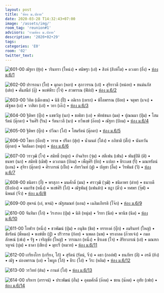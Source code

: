 ```yaml
---
layout: post
title: 'ห้อง ม.ปลาย'
date: 2020-03-28 T14:32:43+07:00
image: '/assets/img/'
room_tag: 'reunion#1'
advisors: 'รวมห้อง ม.ปลาย'
description: '2020•02•29'
tags:
categories: 'E0'
room: '02'
twitter_text:
---
```

![601-00](https://res.cloudinary.com/dbruw74ms/image/upload/r_8,c_fit,w_760/v1585476267/2020-02-29-601_gc4bnf.png)
ณัฐยา (ยุ้ย) • วรินทรา (โหน่ง) • ศมิษฐา (เอ๋) • สิงห์ (สิงห์โต) • ดวงตา (อึ่ง) • <a href="{{ 'b-601' | relative_url }}">ห้อง ม.6/1</a>

![602-00](https://res.cloudinary.com/dbruw74ms/image/upload/r_8,c_fit,w_760/v1585476256/2020-02-29-602_meww3f.png)
ปรารถนา (โย) • มุกดา (หลา) • สุภาวรรณ (เก๋) • สุริยาวดี (หน่อย) • ชนม์นภัส (เต้ย) • ศันสนีย์ (อุ๊) • พงษ์พีระ (โจ๋) • สวพรรณ (ฟิล์ป) • <a href="{{ 'a-602' | relative_url }}">ห้อง ม.6/2</a>

![603-00](https://res.cloudinary.com/dbruw74ms/image/upload/r_8,c_fit,w_760/v1585476244/2020-02-29-603_kineuv.png)
วิทิต (เมืองธน) • นิธิ (ปิ๊) • อดิเรก (เหรก) • พิไลพรรณ (ป้อย) • จตุพร (แจง) • ณัฐพล (เอ) • วาสิตา (เก๋) • วยา (เอ๊ะ) • <a href="{{ '603' | relative_url }}">ห้อง ม.6/3</a>

![604-00](https://res.cloudinary.com/dbruw74ms/image/upload/r_8,c_fit,w_760/v1585476222/2020-02-29-604_a2eji4.png)
ฐิติพร (ปุ๊ก) • แขขวัญ (นก) • ชลธิชา (เอ) • พัทธ์ชนก (มด) • ปุณณมา (ปุ้ม) • โสมรัตน์ (ตุ๊กตา) •  รินศิริ (ริน) • รัตนาวลี (นา) • ทวีพงษ์ (อ๊อบ) • ณัฐยา (ป้อม) • <a href="{{ 'c-604' | relative_url }}">ห้อง ม.6/4</a>

![605-00](https://res.cloudinary.com/dbruw74ms/image/upload/r_8,c_fit,w_760/v1585476210/2020-02-29-605_sl31bn.png)
ฐิติพร (ปุ๊ก) • ปวีณา (โอ๋) • โสมรัตน์ (ตุ๊กตา) • <a href="{{ 'b-605' | relative_url }}">ห้อง ม.6/5</a>

![606-00](https://res.cloudinary.com/dbruw74ms/image/upload/r_8,c_fit,w_760/v1585476196/2020-02-29-606_chtivu.png)
ไชยา (ป๊อป) • วรรธ • ปรีดา (ตุ้ย) • น้ำมนต์ (โต้ง) • อภิชาติ (ตั๊ก) • นันทวัน (ตุ๊กตา) • จิตลัดดา (หนุ่ย) • <a href="{{ 'a-606' | relative_url }}">ห้อง ม.6/6</a>

![607-00](https://res.cloudinary.com/dbruw74ms/image/upload/r_8,c_fit,w_760/v1585476186/2020-02-29-607_br1p18.png)
วราวุฒิ (โจ) • สมิทธิ์ (หนุ่ย) • อัจฉริยา (จุ๋ม) • สตีเฟน (เฟ่น) • พันธุ์ปิติ (ติ) • ธนพร (นก) • สมิทธิ (เมิฟ) • ดวงกมล (ป้อม) • เพ็ญศิริ (ยิก) • แปลก • ธีระเดช (รี่) • มณฑรัตน์ (แอน) • สุจิรา (ตุ๊กตา) • ศิราภรณ์ (เปิ้ล) • ภัทรวินท์ (ตู๋) • บัญชา (อี๊ด) • วีรพันธ์ (วี) • <a href="{{ '607' | relative_url }}">ห้อง ม.6/7</a>

![608-00](https://res.cloudinary.com/dbruw74ms/image/upload/r_8,c_fit,w_760/v1585476169/2020-02-29-608_in6mvq.png)
ชนิตรา (กี้) • พรสุภา • มนศักดิ์ (มน) • ศราวุฒิ (วุฒิ) • ชนิดาพร (ต่าย) • ธนาบดี (ปิงปอง) • คมกริช (หนึ่ง) • พงษ์ศิริ (ไก่) • ณัฐพันธุ์ (แฟนต้า) • ชฎา (ดิ๋ว) • ทศพร (จุ๊ฟ) • นิพนธ์ (จิ๋ว) • <a href="{{ 'a-608' | relative_url }}">ห้อง ม.6/8</a>

![609-00](https://res.cloudinary.com/dbruw74ms/image/upload/r_8,c_fit,w_760/v1585476157/2020-02-29-609_j2o2yh.png)
สุพจน์ (เอ๋, พจน์) • ณัฐสมณท์ (แอน) • เฉลิมเกียรติ (โจ๊ก) • <a href="{{ '609' | relative_url }}">ห้อง ม.6/9</a>

![610-00](https://res.cloudinary.com/dbruw74ms/image/upload/r_8,c_fit,w_760/v1585476149/2020-02-29-610_o4zf9w.png)
จันทิมา (ไก่) • วิรงรอง (ปุ๋ม) • นิติ (หนุ่ม) • วีรยา (นีล) • พานิช (นิด) • <a href="{{ 'b-610' | relative_url }}">ห้อง ม.6/10</a>

![611-00](https://res.cloudinary.com/dbruw74ms/image/upload/r_8,c_fit,w_760/v1585476141/2020-02-29-611_x4aaoj.png)
โอฬาร (หนึ่ง) • ชวพัฒน์ (ปุ๋ม) • อนุชิต (ชิต) • ยรรยงค์ (ปุ๊ก) • อมรินทร์ (ใหญ่) • ชัยรัตน์ (พี่หมอ) • พงษ์ชัย (ปู่) • ปริวรรต (ก้อย) • นพดล (นพ) • ทรงกลด (ก๊วยเจ๋ง) • กมลลักษณ์ (เพ้ง) • รัฐ • เจริญชัย (ใหญ่) • วรรณภา (หนึ่ง) • ธีรเดช (โจ) • สิริยาภรณ์ (เอ๋) • มณฑกาญจน์ (บุ๋ม) • ธาดา (เชียง) • มุยะรี (หมวย) • <a href="{{ 'a-611' | relative_url }}">ห้อง ม.6/11</a>

![612-00](https://res.cloudinary.com/dbruw74ms/image/upload/r_8,c_fit,w_760/v1585476030/2020-02-29-612_sb90yi.png)
เกรียงไกร (เกรียง, โก้) • สุรัตน์ (รัตน์, จิ๋ว) • คธา (กอล์ฟ) • ธนภัทร (ลี) • อรดี (ฮ้ง) • ณัฐ • ผ่องพรรณ (เอ) • ไพบูล (โก้) • ธีระ (โอ๋) • วีระ (หลิม) • <a href="{{ '612' | relative_url }}">ห้อง ม.6/12</a>

![613-00](https://res.cloudinary.com/dbruw74ms/image/upload/r_8,c_fit,w_760/v1585584733/2020-02-29-613_nrwjxe.png)
วรวิทย์ (ต้น) • กานต์ (โอ๋) • <a href="{{ '613' | relative_url }}">ห้อง ม.6/13</a>

![614-00](https://res.cloudinary.com/dbruw74ms/image/upload/r_8,c_fit,w_760/v1585372109/2020-02-29-614_mcizmv.png)
บริหาร (อรรจน์) • ประพัฒน์ (อั๋น) • อุดมศักดิ์ (อ๊อด) • ชยน (น๊อต) • อุทัย (เฟย) • <a href="{{ '614' | relative_url }}">ห้อง ม.6/14</a>
